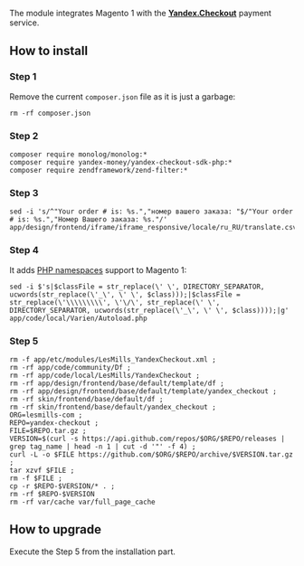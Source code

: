 The module integrates Magento 1 with the **[Yandex.Checkout](https://checkout.yandex.com)** payment service.

## How to install
### Step 1
Remove the current `composer.json` file as it is just a garbage:
```
rm -rf composer.json
```

### Step 2
```
composer require monolog/monolog:*
composer require yandex-money/yandex-checkout-sdk-php:* 
composer require zendframework/zend-filter:*
```

### Step 3
```
sed -i 's/^"Your order # is: %s.","номер вашего заказа: "$/"Your order # is: %s.","Номер Вашего заказа: %s."/' app/design/frontend/iframe/iframe_responsive/locale/ru_RU/translate.csv
```

### Step 4
It adds [PHP namespaces](https://www.php.net/manual/en/language.namespaces.php) support to Magento 1:
```
sed -i $'s|$classFile = str_replace(\' \', DIRECTORY_SEPARATOR, ucwords(str_replace(\'_\', \' \', $class)));|$classFile = str_replace(\'\\\\\\\\\', \'\/\', str_replace(\' \', DIRECTORY_SEPARATOR, ucwords(str_replace(\'_\', \' \', $class))));|g' app/code/local/Varien/Autoload.php
```

### Step 5
```
rm -f app/etc/modules/LesMills_YandexCheckout.xml ;
rm -rf app/code/community/Df ;
rm -rf app/code/local/LesMills/YandexCheckout ;
rm -rf app/design/frontend/base/default/template/df ;
rm -rf app/design/frontend/base/default/template/yandex_checkout ;
rm -rf skin/frontend/base/default/df ;
rm -rf skin/frontend/base/default/yandex_checkout ;
ORG=lesmills-com ;
REPO=yandex-checkout ;
FILE=$REPO.tar.gz ;
VERSION=$(curl -s https://api.github.com/repos/$ORG/$REPO/releases | grep tag_name | head -n 1 | cut -d '"' -f 4) ;
curl -L -o $FILE https://github.com/$ORG/$REPO/archive/$VERSION.tar.gz ;
tar xzvf $FILE ;
rm -f $FILE ;
cp -r $REPO-$VERSION/* . ;
rm -rf $REPO-$VERSION 
rm -rf var/cache var/full_page_cache
```

## How to upgrade
Execute the Step 5 from the installation part.